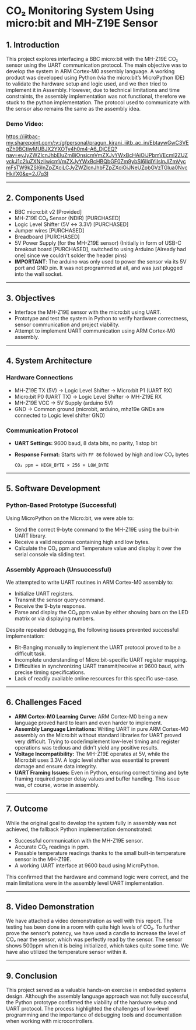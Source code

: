 # CO₂ Monitoring System Using micro:bit and MH-Z19E Sensor

## 1. Introduction

This project explores interfacing a BBC micro:bit with the MH-Z19E CO₂ sensor using the UART communication protocol. The main objective was to develop the system in ARM Cortex-M0 assembly language. A working product was developed using Python (via the micro:bit’s MicroPython IDE) to validate the hardware setup and logic used, and we then tried to implement it in Assembly. However, due to technical limitations and time constraints, the assembly implementation was not functional, therefore we stuck to the python implementation. The protocol used to communicate with the sensor also remains the same as the assembly idea.

### Demo Video:
https://iiitbac-my.sharepoint.com/:v:/g/personal/pragun_kirani_iiitb_ac_in/EbtaywGwC3VEgZh9BCtjwMUBJX2YXOTy4h0m4-A6_DjCEQ?nav=eyJyZWZlcnJhbEluZm8iOnsicmVmZXJyYWxBcHAiOiJPbmVEcml2ZUZvckJ1c2luZXNzIiwicmVmZXJyYWxBcHBQbGF0Zm9ybSI6IldlYiIsInJlZmVycmFsTW9kZSI6InZpZXciLCJyZWZlcnJhbFZpZXciOiJNeUZpbGVzTGlua0NvcHkifX0&e=2J7q3I

---

## 2. Components Used

* BBC micro:bit v2 [Provided]
* MH-Z19E CO₂ Sensor (NDIR) [PURCHASED]
* Logic Level Shifter (5V ↔ 3.3V) [PURCHASED]
* Jumper wires [PURCHASED]
* Breadboard [PURCHASED]
* 5V Power Supply (for the MH-Z19E sensor) (Initially in form of USB-C breakout board [PURCHASED], switched to using Arduino [Already had one] since we couldn't solder the header pins)
* **IMPORTANT**: The arduino was only used to power the sensor via its 5V port and GND pin. It was not programmed at all, and was just plugged into the wall socket.
---

## 3. Objectives

* Interface the MH-Z19E sensor with the micro:bit using UART.
* Prototype and test the system in Python to verify hardware correctness, sensor communication and project viability.
* Attempt to implement UART communication using ARM Cortex-M0 assembly.

---

## 4. System Architecture

### Hardware Connections

* MH-Z19E TX (5V) → Logic Level Shifter → Micro:bit P1 (UART RX)
* Micro:bit P0 (UART TX) → Logic Level Shifter → MH-Z19E RX
* MH-Z19E VCC → 5V Supply (arduino 5V)
* GND → Common ground (microbit, arduino, mhz19e GNDs are connected to Logic level shifter GND)

### Communication Protocol

* **UART Settings:** 9600 baud, 8 data bits, no parity, 1 stop bit
* **Response Format:** Starts with `FF 86` followed by high and low CO₂ bytes

    ```
    CO₂ ppm = HIGH_BYTE × 256 + LOW_BYTE
    ```

---

## 5. Software Development

### Python-Based Prototype (Successful)

Using MicroPython on the Micro:bit, we were able to:

* Send the correct 9-byte command to the MH-Z19E using the built-in UART library.
* Receive a valid response containing high and low bytes.
* Calculate the CO₂ ppm and Temperature value and display it over the serial console via sliding text.

### Assembly Approach (Unsuccessful)

We attempted to write UART routines in ARM Cortex-M0 assembly to:

* Initialize UART registers.
* Transmit the sensor query command.
* Receive the 9-byte response.
* Parse and display the CO₂ ppm value by either showing bars on the LED matrix or via displaying numbers.

Despite repeated debugging, the following issues prevented successful implementation:

* Bit-Banging manually to implement the UART protocol proved to be a difficult task.
* Incomplete understanding of Micro:bit-specific UART register mapping.
* Difficulties in synchronizing UART transmit/receive at 9600 baud, with precise timing specifications.
* Lack of readily available online resources for this specific use-case.

---

## 6. Challenges Faced

* **ARM Cortex-M0 Learning Curve:** ARM Cortex-M0 being a new language proved hard to learn and even harder to implement.
* **Assembly Language Limitations:** Writing UART in pure ARM Cortex-M0 assembly on the Micro:bit without standard libraries for UART proved very difficult. Trying to code/implement low-level timing and register operations was tedious and didn't yield any positive results.
* **Voltage Incompatibility:** The MH-Z19E operates at 5V, while the Micro:bit uses 3.3V. A logic level shifter was essential to prevent damage and ensure data integrity.
* **UART Framing Issues:** Even in Python, ensuring correct timing and byte framing required proper delay values and buffer handling. This issue was, of course, worse in assembly.

---

## 7. Outcome

While the original goal to develop the system fully in assembly was not achieved, the fallback Python implementation demonstrated:

* Successful communication with the MH-Z19E sensor.
* Accurate CO₂ readings in ppm.
* Passable temperature readings thanks to the small built-in temperature sensor in the MH-Z19E.
* A working UART interface at 9600 baud using MicroPython.

This confirmed that the hardware and command logic were correct, and the main limitations were in the assembly level UART implementation.

---

## 8. Video Demonstration

We have attached a video demonstration as well with this report. The testing has been done in a room with quite high levels of CO₂. To further prove the sensor’s potency, we have used a candle to increase the level of CO₂ near the sensor, which was perfectly read by the sensor. The sensor shows 500ppm when it is being initialized, which takes quite some time. We have also utilized the temperature sensor within it.

---

## 9. Conclusion

This project served as a valuable hands-on exercise in embedded systems design. Although the assembly language approach was not fully successful, the Python prototype confirmed the viability of the hardware setup and UART protocol. The process highlighted the challenges of low-level programming and the importance of debugging tools and documentation when working with microcontrollers.
